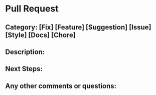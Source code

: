 # Pull Request

## Category: [Fix] [Feature] [Suggestion] [Issue] [Style] [Docs] [Chore]

## Description:



## Next Steps:

## Any other comments or questions:
